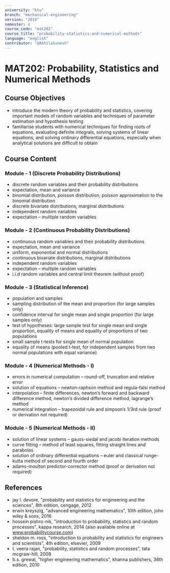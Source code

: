 ```yaml
---
university: "ktu"
branch: "mechanical-engineering"
version: "2019"
semester: 4
course_code: "mat202"
course_title: "probability-statistics-and-numerical-methods"
language: "english"
contributor: "@AkhilaSunesh"
---
```


# MAT202: Probability, Statistics and Numerical Methods

## Course Objectives

* introduce the modern theory of probability and statistics, covering important models of random variables and techniques of parameter estimation and hypothesis testing  
* familiarise students with numerical techniques for finding roots of equations, evaluating definite integrals, solving systems of linear equations, and solving ordinary differential equations, especially when analytical solutions are difficult to obtain  

## Course Content

### Module - 1 (Discrete Probability Distributions)

* discrete random variables and their probability distributions  
* expectation, mean and variance  
* binomial distribution, poisson distribution, poisson approximation to the binomial distribution  
* discrete bivariate distributions, marginal distributions  
* independent random variables  
* expectation – multiple random variables  

### Module - 2 (Continuous Probability Distributions)

* continuous random variables and their probability distributions  
* expectation, mean and variance  
* uniform, exponential and normal distributions  
* continuous bivariate distributions, marginal distributions  
* independent random variables  
* expectation – multiple random variables  
* i.i.d random variables and central limit theorem (without proof)  

### Module - 3 (Statistical Inference)

* population and samples  
* sampling distribution of the mean and proportion (for large samples only)  
* confidence interval for single mean and single proportion (for large samples only)  
* test of hypotheses: large sample test for single mean and single proportion, equality of means and equality of proportions of two populations  
* small sample t-tests for single mean of normal population  
* equality of means (pooled t-test, for independent samples from two normal populations with equal variance)  

### Module - 4 (Numerical Methods - I)

* errors in numerical computation – round-off, truncation and relative error  
* solution of equations – newton-raphson method and regula-falsi method  
* interpolation – finite differences, newton’s forward and backward difference method, newton’s divided difference method, lagrange’s method  
* numerical integration – trapezoidal rule and simpson’s 1/3rd rule (proof or derivation not required)  

### Module - 5 (Numerical Methods - II)

* solution of linear systems – gauss-siedal and jacobi iteration methods  
* curve fitting – method of least squares, fitting straight lines and parabolas  
* solution of ordinary differential equations – euler and classical runge-kutta method of second and fourth order  
* adams-moulton predictor-corrector method (proof or derivation not required)  

## References

* jay l. devore, "probability and statistics for engineering and the sciences", 8th edition, cengage, 2012  
* erwin kreyszig, "advanced engineering mathematics", 10th edition, john wiley & sons, 2016  
* hossein pishro-nik, "introduction to probability, statistics and random processes", kappa research, 2014 (also available online at www.probabilitycourse.com)  
* sheldon m. ross, "introduction to probability and statistics for engineers and scientists", 4th edition, elsevier, 2009  
* t. veera rajan, "probability, statistics and random processes", tata mcgraw-hill, 2008  
* b.s. grewal, "higher engineering mathematics", khanna publishers, 36th edition, 2010  
